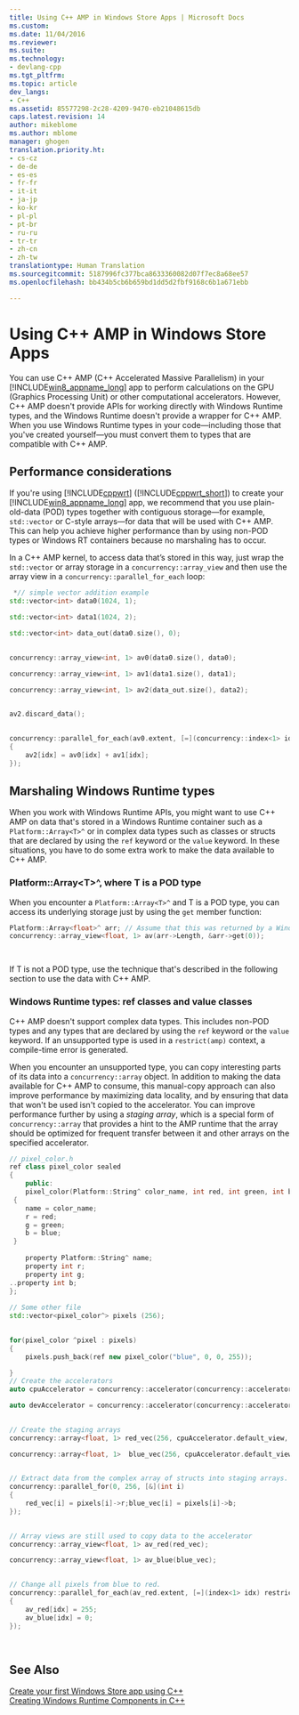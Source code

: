 ```yaml
---
title: Using C++ AMP in Windows Store Apps | Microsoft Docs
ms.custom: 
ms.date: 11/04/2016
ms.reviewer: 
ms.suite: 
ms.technology:
- devlang-cpp
ms.tgt_pltfrm: 
ms.topic: article
dev_langs:
- C++
ms.assetid: 85577298-2c28-4209-9470-eb21048615db
caps.latest.revision: 14
author: mikeblome
ms.author: mblome
manager: ghogen
translation.priority.ht:
- cs-cz
- de-de
- es-es
- fr-fr
- it-it
- ja-jp
- ko-kr
- pl-pl
- pt-br
- ru-ru
- tr-tr
- zh-cn
- zh-tw
translationtype: Human Translation
ms.sourcegitcommit: 5187996fc377bca8633360082d07f7ec8a68ee57
ms.openlocfilehash: bb434b5cb6b659bd1dd5d2fbf9168c6b1a671ebb

---
```

# Using C++ AMP in Windows Store Apps
You can use C++ AMP (C++ Accelerated Massive Parallelism) in your [!INCLUDE[win8_appname_long](../../build/includes/win8_appname_long_md.md)] app to perform calculations on the GPU (Graphics Processing Unit) or other computational accelerators. However, C++ AMP doesn't provide APIs for working directly with Windows Runtime types, and the Windows Runtime doesn't provide a wrapper for C++ AMP. When you use Windows Runtime types in your code—including those that you've created yourself—you must convert them to types that are compatible with C++ AMP.  
  
## Performance considerations  
 If you're using [!INCLUDE[cppwrt](../../build/reference/includes/cppwrt_md.md)] ([!INCLUDE[cppwrt_short](../../build/reference/includes/cppwrt_short_md.md)]) to create your [!INCLUDE[win8_appname_long](../../build/includes/win8_appname_long_md.md)] app, we recommend that you use plain-old-data (POD) types together with contiguous storage—for example, `std::vector` or C-style arrays—for data that will be used with C++ AMP. This can help you achieve higher performance than by using non-POD types or Windows RT containers because no marshaling has to occur.  
  
 In a C++ AMP kernel, to access data that’s stored in this way, just wrap the `std::vector` or array storage in a `concurrency::array_view` and then use the array view in a `concurrency::parallel_for_each` loop:  
  
```cpp  
 *// simple vector addition example  
std::vector<int> data0(1024, 1);

std::vector<int> data1(1024, 2);

std::vector<int> data_out(data0.size(), 0);

 
concurrency::array_view<int, 1> av0(data0.size(), data0);

concurrency::array_view<int, 1> av1(data1.size(), data1);

concurrency::array_view<int, 1> av2(data_out.size(), data2);

 
av2.discard_data();

 
concurrency::parallel_for_each(av0.extent, [=](concurrency::index<1> idx) restrict(amp)  
{  
    av2[idx] = av0[idx] + av1[idx];  
});
```  
  
## Marshaling Windows Runtime types  
 When you work with Windows Runtime APIs, you might want to use C++ AMP on data that's stored in a Windows Runtime container such as a `Platform::Array<T>^` or in complex data types such as classes or structs that are declared by using the `ref` keyword or the `value` keyword. In these situations, you have to do some extra work to make the data available to C++ AMP.  
  
### Platform::Array\<T>^, where T is a POD type  
 When you encounter a `Platform::Array<T>^` and T is a POD type, you can access its underlying storage just by using the `get` member function:  
  
```cpp  
Platform::Array<float>^ arr; // Assume that this was returned by a Windows Runtime API  
concurrency::array_view<float, 1> av(arr->Length, &arr->get(0));

 
```  
  
 If T is not a POD type, use the technique that's described in the following section to use the data with C++ AMP.  
  
### Windows Runtime types: ref classes and value classes  
 C++ AMP doesn't support complex data types. This includes non-POD types and any types that are declared by using the `ref` keyword or the `value` keyword. If an unsupported type is used in a `restrict(amp)` context, a compile-time error is generated.  
  
 When you encounter an unsupported type, you can copy interesting parts of its data into a `concurrency::array` object. In addition to making the data available for C++ AMP to consume, this manual-copy approach can also improve performance by maximizing data locality, and by ensuring that data that won't be used isn't copied to the accelerator. You can improve performance further by using a *staging array*, which is a special form of `concurrency::array` that provides a hint to the AMP runtime that the array should be optimized for frequent transfer between it and other arrays on the specified accelerator.  
  
```cpp  
// pixel_color.h  
ref class pixel_color sealed  
{  
    public: 
    pixel_color(Platform::String^ color_name, int red, int green, int blue)   
 {  
    name = color_name;  
    r = red;  
    g = green;  
    b = blue;  
 }  
 
    property Platform::String^ name;   
    property int r;  
    property int g;  
..property int b;  
};  
 
// Some other file  
std::vector<pixel_color^> pixels (256);

 
for(pixel_color ^pixel : pixels)   
{  
    pixels.push_back(ref new pixel_color("blue", 0, 0, 255));

}  
// Create the accelerators  
auto cpuAccelerator = concurrency::accelerator(concurrency::accelerator::cpu_accelerator);

auto devAccelerator = concurrency::accelerator(concurrency::accelerator::default_accelerator);

 
// Create the staging arrays  
concurrency::array<float, 1> red_vec(256, cpuAccelerator.default_view, devAccelerator.default_view);

concurrency::array<float, 1>  blue_vec(256, cpuAccelerator.default_view, devAccelerator.default_view);

 
// Extract data from the complex array of structs into staging arrays.  
concurrency::parallel_for(0, 256, [&](int i)  
{   
    red_vec[i] = pixels[i]->r;blue_vec[i] = pixels[i]->b;  
});

 
// Array views are still used to copy data to the accelerator  
concurrency::array_view<float, 1> av_red(red_vec);

concurrency::array_view<float, 1> av_blue(blue_vec);

 
// Change all pixels from blue to red.  
concurrency::parallel_for_each(av_red.extent, [=](index<1> idx) restrict(amp)  
{  
    av_red[idx] = 255;  
    av_blue[idx] = 0;  
});

 
```  
  
## See Also  
 [Create your first Windows Store app using C++](http://go.microsoft.com/fwlink/p/linkid=249073)   
 [Creating Windows Runtime Components in C++](http://go.microsoft.com/fwlink/p/linkid=249076)






<!--HONumber=Jan17_HO1-->


